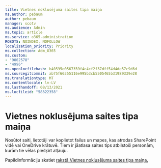 ```yaml
---
title: Vietnes noklusējuma saites tipa maiņa
ms.author: pebaum
author: pebaum
manager: scotv
ms.audience: Admin
ms.topic: article
ms.service: o365-administration
ROBOTS: NOINDEX, NOFOLLOW
localization_priority: Priority
ms.collection: Adm_O365
ms.custom:
- "9002578"
- "4996"
ms.openlocfilehash: b40595e0567359f4c4cf2f37dff54d4de57c9d6d
ms.sourcegitcommit: ab75f66355116e995b3cb5505465b31989339e28
ms.translationtype: MT
ms.contentlocale: lv-LV
ms.lasthandoff: 08/13/2021
ms.locfileid: "58322358"
---
```

# <a name="change-the-default-link-type-for-a-site"></a>Vietnes noklusējuma saites tipa maiņa

Nosūtot saiti, lietotāji var koplietot failus un mapes, kas atrodas SharePoint vidē vai OneDrive krātuvē. Tiem ir jāatlasa saites tips atbilstoši personām, kurām tie vēlas piešķirt atļauju.

Papildinformāciju skatiet [rakstā Vietnes noklusējuma saites tipa maiņa.](https://docs.microsoft.com/sharepoint/change-default-sharing-link)
